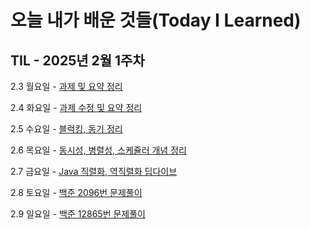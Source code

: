 # 오늘 내가 배운 것들(Today I Learned)

## TIL - 2025년 2월 1주차

2.3 월요일 - [과제 및 요약 정리](Feb/2025-02-03.md)

2.4 화요일 - [과제 수정 및 요약 정리](Feb/2025-02-04.md)

2.5 수요일 - [블럭킹, 동기 정리](Feb/2025-02-05.md)

2.6 목요일 - [동시성, 병렬성, 스케쥴러 개념 정리](Feb/2025-02-06.md)

2.7 금요일 - [Java 직렬화, 역직렬화 딥다이브](Feb/2025-02-07.md)

2.8 토요일 - [백준 2096번 문제풀이](Feb/2025-02-08.md)

2.9 일요일 - [백준 12865번 문제풀이](Feb/2025-02-09.md)

